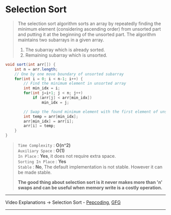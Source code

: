 # Selection Sort
> The selection sort algorithm sorts an array by repeatedly finding the minimum element (considering ascending order) from unsorted part and putting it 
> at the beginning of the unsorted part. 
> The algorithm maintains two subarrays in a given array.
> 1) The subarray which is already sorted. 
> 2) Remaining subarray which is unsorted.

```java
void sort(int arr[]) {
    int n = arr.length;
    // One by one move boundary of unsorted subarray
    for(int i = 0; i < n-1; i++) {
        // Find the minimum element in unsorted array
        int min_idx = i;
        for(int j=i+1; j < n; j++)
            if (arr[j] < arr[min_idx])
                min_idx = j;

        // Swap the found minimum element with the first element of unsorted subarray
        int temp = arr[min_idx];
        arr[min_idx] = arr[i];
        arr[i] = temp;
    }
}
```
> `Time Complexity` : **O(n^2)**                         
> `Auxiliary Space` : **O(1)**    
> `In Place` : **Yes**, it does not require extra space.        
> `Sorting In Place` : **Yes**           
> `Stable` : **No**, The default implementation is not stable. However it can be made stable.     
> 
> **The good thing about selection sort is it never makes more than 'n' swaps and can be useful when memory write is a costly operation.**
---
Video Explanations -> Selection Sort - [Pepcoding](https://youtu.be/EU9FIt1t-Is?list=PL-Jc9J83PIiFc7hJ5eeCb579PS8p-en4f), [GFG](https://www.youtube.com/watch?v=xWBP4lzkoyM) 
<hr>
